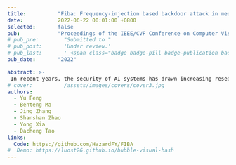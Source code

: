 ```yaml
---
title:          "Fiba: Frequency-injection based backdoor attack in medical image analysis"
date:           2022-06-22 00:01:00 +0800
selected:       false
pub:            "Proceedings of the IEEE/CVF Conference on Computer Vision and Pattern Recognition (CVPR)"
# pub_pre:        "Submitted to "
# pub_post:       'Under review.'
# pub_last:       ' <span class="badge badge-pill badge-publication badge-success">Spotlight</span>'
pub_date:       "2022"

abstract: >-
 In recent years, the security of AI systems has drawn increasing research attention, especially in the medical imaging realm. To develop a secure medical image analysis (MIA) system, it is a must to study possible backdoor attacks (BAs), which can embed hidden malicious behaviors into the system. However, designing a unified BA method that can be applied to various MIA systems is challenging due to the diversity of imaging modalities (eg, X-Ray, CT, and MRI) and analysis tasks (eg, classification, detection, and segmentation). Most existing BA methods are designed to attack natural image classification models, which apply spatial triggers to training images and inevitably corrupt the semantics of poisoned pixels, leading to the failures of attacking dense prediction models. To address this issue, we propose a novel Frequency-Injection based Backdoor Attack method (FIBA) that is capable of delivering attacks in various MIA tasks. Specifically, FIBA leverages a trigger function in the frequency domain that can inject the low-frequency information of a trigger image into the poisoned image by linearly combining the spectral amplitude of both images. Since it preserves the semantics of the poisoned image pixels, FIBA can perform attacks on both classification and dense prediction models. Experiments on three benchmarks in MIA (ie, ISIC-2019 for skin lesion classification, KiTS-19 for kidney tumor segmentation, and EAD-2019 for endoscopic artifact detection), validate the effectiveness of FIBA and its superiority over state-of-the-art methods in attacking MIA models as well as bypassing backdoor defense.
# cover:          /assets/images/covers/cover3.jpg
authors:
  - Yu Feng
  - Benteng Ma
  - Jing Zhang
  - Shanshan Zhao
  - Yong Xia
  - Dacheng Tao
links:
  Code: https://github.com/HazardFY/FIBA
#  Demo: https://luost26.github.io/bubble-visual-hash
---
```

